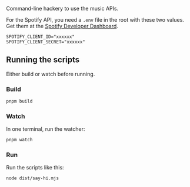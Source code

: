 Command-line hackery to use the music APIs.

For the Spotify API, you need a `.env` file in the root with these two values. Get them at the [Spotify Developer Dashboard](https://developer.spotify.com/dashboard).

```
SPOTIFY_CLIENT_ID="xxxxxx"
SPOTIFY_CLIENT_SECRET="xxxxxx"
```

## Running the scripts

Either build or watch before running.

### Build

```sh
pnpm build
```

### Watch

In one terminal, run the watcher:

```sh
pnpm watch
```

### Run

Run the scripts like this:

```sh
node dist/say-hi.mjs
```
